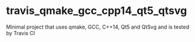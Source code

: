 # travis_qmake_gcc_cpp14_qt5_qtsvg
Minimal project that uses qmake, GCC, C++14, Qt5 and QtSvg and is tested by Travis CI
